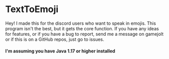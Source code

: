 # TextToEmoji

Hey! I made this for the discord users who want to speak in emojis. This program isn't the best, but it gets the core function. If you have any ideas for features, or if you have a bug to report, send me a message on gamejolt or if this is on a GitHub repos, just go to issues.

#### I'm assuming you have Java 1.17 or higher installed
